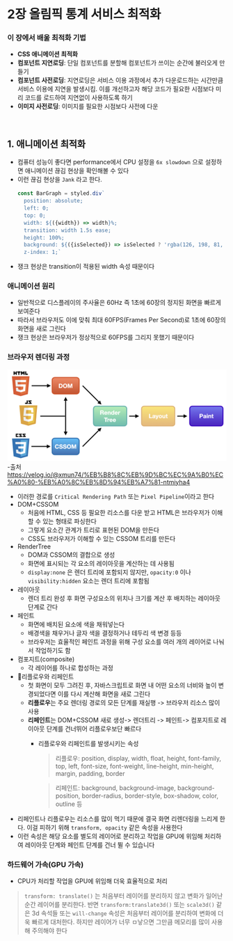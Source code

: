 # 2장 올림픽 통계 서비스 최적화
### 이 장에서 배울 최적화 기법
- **CSS 애니메이션 최적화**
- **컴포넌트 지연로딩**: 단일 컴포넌트를 분할해 컴포넌트가 쓰이는 순간에 불러오게 만들기
- **컴포넌트 사전로딩**: 지연로딩은 서비스 이용 과정에서 추가 다운로드하는 시간만큼 서비스 이용에 지연을 발생시킴. 이를 개선하고자 해당 코드가 필요한 시점보다 미리 코드를 로드하여 지연없이 사용하도록 하기
- **이미지 사전로딩**: 이미지를 필요한 시점보다 사전에 다운

<br>

## 1. 애니메이션 최적화
- 컴퓨터 성능이 좋다면 performance에서 CPU 설정을 `6x slowdown` 으로 설정하면 애니메이션 끊김 현상을 확인해볼 수 있다
- 이런 끊김 현상을 `Jank` 라고 한다. 
  ```javascript
  const BarGraph = styled.div`
    position: absolute;
    left: 0;
    top: 0;
    width: ${({width}) => width}%;
    transition: width 1.5s ease;
    height: 100%;
    background: ${({isSelected}) => isSelected ? 'rgba(126, 198, 81, 0.7)' : 'rgb(198, 198, 198)'};
    z-index: 1;`
  ```
- 쟁크 현상은 transition이 적용된 width 속성 때문이다
### 애니메이션 원리 
- 일반적으로 디스플레이의 주사율은 60Hz 즉 1초에 60장의 정지된 화면을 빠르게 보여준다
- 따라서 브라우저도 이에 맞춰 최대 60FPS(Frames Per Second)로 1초에 60장의 화면을 새로 그린다
- 쟁크 현상은 브라우저가 정상적으로 60FPS를 그리지 못했기 때문이다
### 브라우저 렌더링 과정 
![[alt text](https://velog.io/@xmun74/%EB%B8%8C%EB%9D%BC%EC%9A%B0%EC%A0%80-%EB%A0%8C%EB%8D%94%EB%A7%81-ntmiyha4)](image.png) -출처 https://velog.io/@xmun74/%EB%B8%8C%EB%9D%BC%EC%9A%B0%EC%A0%80-%EB%A0%8C%EB%8D%94%EB%A7%81-ntmiyha4
- 이러한 경로를 `Critical Rendering Path` 또는 `Pixel Pipeline`이라고 한다
- DOM+CSSOM
  - 처음에 HTML, CSS 등 필요한 리소스를 다운 받고 HTML은 브라우저가 이해할 수 있는 형태로 파싱한다
  - 그렇게 요소간 관계가 트리로 표현된 DOM을 만든다
  - CSS도 브라우저가 이해할 수 있는 CSSOM 트리를 만든다
- RenderTree
  - DOM과 CSSOM의 결합으로 생성 
  - 화면에 표시되는 각 요소의 레이아웃을 계산하는 데 사용됨
  - `display:none` 은 렌더 트리에 포함되지 않지만, `opacity:0` 이나 `visibility:hidden` 요소는 렌더 트리에 포함됨 
- 레이아웃
  - 렌더 트리 완성 후 화면 구성요소의 위치나 크기를 계산 후 배치하는 레이아웃 단계로 간다
- 페인트
  - 화면에 배치된 요소에 색을 채워넣는다 
  - 배경색을 채우거나 글자 색을 결정하거나 테두리 색 변경 등등
  - 브라우저는 효율적인 페인트 과정을 위해 구성 요소를 여러 개의 레이어로 나눠서 작업하기도 함 
- 컴포지트(composite)
  - 각 레이어를 하나로 합성하는 과정
- 📌리플로우와 리페인트
  - 첫 화면이 모두 그려진 후, 자바스크립트로 화면 내 어떤 요소의 너비와 높이 변경되었다면  이를 다시 계산해 화면을 새로 그린다
  - **리플로우**는 주요 렌더링 경로의 모든 단계를 재실행 -> 브라우저 리소스 많이 사용 
  - **리페인트**는 DOM+CSSOM 새로 생성-> 렌더트리 -> 페인트-> 컴포지트로 레이아웃 단계를 건너뛰어 리플로우보단 빠르다 
    - 리플로우와 리페인트를 발생시키는 속성
      >리플로우: position, display, width, float, height, font-family, top, left, font-size, font-weight, line-height, min-height, margin, padding, border
      
      >리페인트: background, background-image, background-position, border-radius, border-style, box-shadow, color, outline 등
- 리페인트나 리플로우는 리소스를 많이 먹기 때문에 결국 화면 리렌더링을 느리게 한다. 이걸 피하기 위해 `transform, opacity` 같은 속성을 사용한다
- 이런 속성은 해당 요소를 별도의 레이어로 분리하고 작업을 GPU에 위임해 처리하여 레이아웃 단계와 페인트 단계를 건너 뛸 수 있습니다
  
### 하드웨어 가속(GPU 가속)
- CPU가 처리할 작업을 GPU에 위임해 더욱 효율적으로 처리 
> `transform: translate()` 는 처음부터 레이어를 분리하지 않고 변화가 일어난 순간 레이어를 분리한다. 반면 `transform:translate3d()` 또는 `scale3d()` 같은 3d 속석들 또는 `will-change` 속성은 처음부터 레이어를 분리하여 변화에 더욱 빠르게 대처한다. 하지만 레이어가 너무 ㅁ낳으면 그만큼 메모리를 많이 사용해 주의해야 한다
